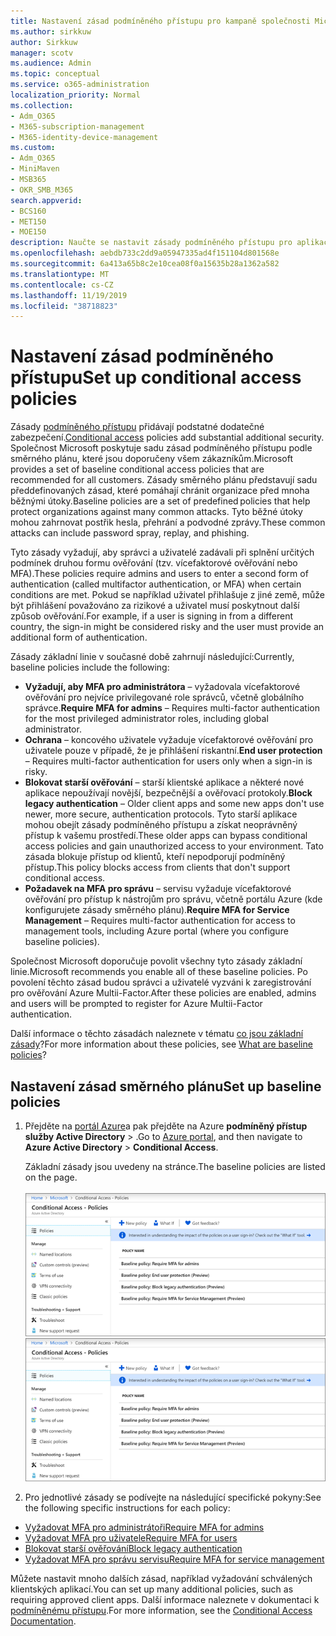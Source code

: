 ```yaml
---
title: Nastavení zásad podmíněného přístupu pro kampaně společnosti Microsoft 365
ms.author: sirkkuw
author: Sirkkuw
manager: scotv
ms.audience: Admin
ms.topic: conceptual
ms.service: o365-administration
localization_priority: Normal
ms.collection:
- Adm_O365
- M365-subscription-management
- M365-identity-device-management
ms.custom:
- Adm_O365
- MiniMaven
- MSB365
- OKR_SMB_M365
search.appverid:
- BCS160
- MET150
- MOE150
description: Naučte se nastavit zásady podmíněného přístupu pro aplikaci Microsoft 365 kampaněmi.
ms.openlocfilehash: aebdb733c2dd9a05947335ad4f151104d801568e
ms.sourcegitcommit: 6a413a65b8c2e10cea08f0a15635b28a1362a582
ms.translationtype: MT
ms.contentlocale: cs-CZ
ms.lasthandoff: 11/19/2019
ms.locfileid: "38718823"
---
```

# <a name="set-up-conditional-access-policies"></a><span data-ttu-id="72d71-103">Nastavení zásad podmíněného přístupu</span><span class="sxs-lookup"><span data-stu-id="72d71-103">Set up conditional access policies</span></span>

<span data-ttu-id="72d71-104">Zásady [podmíněného přístupu](https://docs.microsoft.com/azure/active-directory/conditional-access/overview) přidávají podstatné dodatečné zabezpečení.</span><span class="sxs-lookup"><span data-stu-id="72d71-104">[Conditional access](https://docs.microsoft.com/azure/active-directory/conditional-access/overview) policies add substantial additional security.</span></span> <span data-ttu-id="72d71-105">Společnost Microsoft poskytuje sadu zásad podmíněného přístupu podle směrného plánu, které jsou doporučeny všem zákazníkům.</span><span class="sxs-lookup"><span data-stu-id="72d71-105">Microsoft provides a set of baseline conditional access policies that are recommended for all customers.</span></span> <span data-ttu-id="72d71-106">Zásady směrného plánu představují sadu předdefinovaných zásad, které pomáhají chránit organizace před mnoha běžnými útoky.</span><span class="sxs-lookup"><span data-stu-id="72d71-106">Baseline policies are a set of predefined policies that help protect organizations against many common attacks.</span></span> <span data-ttu-id="72d71-107">Tyto běžné útoky mohou zahrnovat postřik hesla, přehrání a podvodné zprávy.</span><span class="sxs-lookup"><span data-stu-id="72d71-107">These common attacks can include password spray, replay, and phishing.</span></span>

<span data-ttu-id="72d71-108">Tyto zásady vyžadují, aby správci a uživatelé zadávali při splnění určitých podmínek druhou formu ověřování (tzv. vícefaktorové ověřování nebo MFA).</span><span class="sxs-lookup"><span data-stu-id="72d71-108">These policies require admins and users to enter a second form of authentication (called multifactor authentication, or MFA) when certain conditions are met.</span></span> <span data-ttu-id="72d71-109">Pokud se například uživatel přihlašuje z jiné země, může být přihlášení považováno za rizikové a uživatel musí poskytnout další způsob ověřování.</span><span class="sxs-lookup"><span data-stu-id="72d71-109">For example, if a user is signing in from a different country, the sign-in might be considered risky and the user must provide an additional form of authentication.</span></span> 

<span data-ttu-id="72d71-110">Zásady základní linie v současné době zahrnují následující:</span><span class="sxs-lookup"><span data-stu-id="72d71-110">Currently, baseline policies include the following:</span></span>
- <span data-ttu-id="72d71-111">**Vyžadují, aby MFA pro administrátora** &ndash; vyžadovala vícefaktorové ověřování pro nejvíce privilegované role správců, včetně globálního správce.</span><span class="sxs-lookup"><span data-stu-id="72d71-111">**Require MFA for admins** &ndash; Requires multi-factor authentication for the most privileged administrator roles, including global administrator.</span></span>
- <span data-ttu-id="72d71-112">**Ochrana** &ndash; koncového uživatele vyžaduje vícefaktorové ověřování pro uživatele pouze v případě, že je přihlášení riskantní.</span><span class="sxs-lookup"><span data-stu-id="72d71-112">**End user protection** &ndash; Requires multi-factor authentication for users only when a sign-in is risky.</span></span> 
- <span data-ttu-id="72d71-113">**Blokovat starší ověřování** &ndash; starší klientské aplikace a některé nové aplikace nepoužívají novější, bezpečnější a ověřovací protokoly.</span><span class="sxs-lookup"><span data-stu-id="72d71-113">**Block legacy authentication** &ndash; Older client apps and some new apps don't use newer, more secure, authentication protocols.</span></span> <span data-ttu-id="72d71-114">Tyto starší aplikace mohou obejít zásady podmíněného přístupu a získat neoprávněný přístup k vašemu prostředí.</span><span class="sxs-lookup"><span data-stu-id="72d71-114">These older apps can bypass conditional access policies and gain unauthorized access to your environment.</span></span> <span data-ttu-id="72d71-115">Tato zásada blokuje přístup od klientů, kteří nepodporují podmíněný přístup.</span><span class="sxs-lookup"><span data-stu-id="72d71-115">This policy blocks access from clients that don't support conditional access.</span></span> 
- <span data-ttu-id="72d71-116">**Požadavek na MFA pro správu** &ndash; servisu vyžaduje vícefaktorové ověřování pro přístup k nástrojům pro správu, včetně portálu Azure (kde konfigurujete zásady směrného plánu).</span><span class="sxs-lookup"><span data-stu-id="72d71-116">**Require MFA for Service Management** &ndash; Requires multi-factor authentication for access to management tools, including Azure portal (where you configure baseline policies).</span></span> 

<span data-ttu-id="72d71-117">Společnost Microsoft doporučuje povolit všechny tyto zásady základní linie.</span><span class="sxs-lookup"><span data-stu-id="72d71-117">Microsoft recommends you enable all of these baseline policies.</span></span> <span data-ttu-id="72d71-118">Po povolení těchto zásad budou správci a uživatelé vyzváni k zaregistrování pro ověřování Azure Multii-Factor.</span><span class="sxs-lookup"><span data-stu-id="72d71-118">After these policies are enabled, admins and users will be prompted to register for Azure Multii-Factor authentication.</span></span>

<span data-ttu-id="72d71-119">Další informace o těchto zásadách naleznete v tématu [co jsou základní zásady](https://docs.microsoft.com/azure/active-directory/conditional-access/concept-baseline-protection)?</span><span class="sxs-lookup"><span data-stu-id="72d71-119">For more information about these policies, see [What are baseline policies](https://docs.microsoft.com/azure/active-directory/conditional-access/concept-baseline-protection)?</span></span>


## <a name="set-up-baseline-policies"></a><span data-ttu-id="72d71-120">Nastavení zásad směrného plánu</span><span class="sxs-lookup"><span data-stu-id="72d71-120">Set up baseline policies</span></span>

1. <span data-ttu-id="72d71-121">Přejděte na [portál Azure](https://portal.azure.com)a pak přejděte na Azure **podmíněný přístup** **služby Active Directory** \> .</span><span class="sxs-lookup"><span data-stu-id="72d71-121">Go to [Azure portal](https://portal.azure.com), and then navigate to **Azure Active Directory** \> **Conditional Access**.</span></span>
    
    <span data-ttu-id="72d71-122">Základní zásady jsou uvedeny na stránce.</span><span class="sxs-lookup"><span data-stu-id="72d71-122">The baseline policies are listed on the page.</span></span> <br/> <br/>
    <span data-ttu-id="72d71-123">![Stránka se seznamem zásad základní úrovně pro podmíněný přístup.](media/baslinepolicies.png)</span><span class="sxs-lookup"><span data-stu-id="72d71-123">![Page that lists baseline policies for conditional access.](media/baslinepolicies.png)</span></span>
1. <span data-ttu-id="72d71-124">Pro jednotlivé zásady se podívejte na následující specifické pokyny:</span><span class="sxs-lookup"><span data-stu-id="72d71-124">See the following specific instructions for each policy:</span></span>

  - [<span data-ttu-id="72d71-125">Vyžadovat MFA pro administrátoři</span><span class="sxs-lookup"><span data-stu-id="72d71-125">Require MFA for admins</span></span>](https://docs.microsoft.com/azure/active-directory/conditional-access/howto-baseline-protect-administrators)
- [<span data-ttu-id="72d71-126">Vyžadovat MFA pro uživatele</span><span class="sxs-lookup"><span data-stu-id="72d71-126">Require MFA for users</span></span>](https://docs.microsoft.com/azure/active-directory/conditional-access/howto-baseline-protect-end-users)  
 - [<span data-ttu-id="72d71-127">Blokovat starší ověřování</span><span class="sxs-lookup"><span data-stu-id="72d71-127">Block legacy authentication</span></span>](https://docs.microsoft.com/azure/active-directory/conditional-access/howto-baseline-protect-legacy-auth)
  - [<span data-ttu-id="72d71-128">Vyžadovat MFA pro správu servisu</span><span class="sxs-lookup"><span data-stu-id="72d71-128">Require MFA for service management</span></span>](https://docs.microsoft.com/azure/active-directory/conditional-access/howto-baseline-protect-azure)

<span data-ttu-id="72d71-129">Můžete nastavit mnoho dalších zásad, například vyžadování schválených klientských aplikací.</span><span class="sxs-lookup"><span data-stu-id="72d71-129">You can set up many additional policies, such as requiring approved client apps.</span></span> <span data-ttu-id="72d71-130">Další informace naleznete v dokumentaci k [podmíněnému přístupu](https://docs.microsoft.com/azure/active-directory/conditional-access/).</span><span class="sxs-lookup"><span data-stu-id="72d71-130">For more information, see the [Conditional Access Documentation](https://docs.microsoft.com/azure/active-directory/conditional-access/).</span></span>

